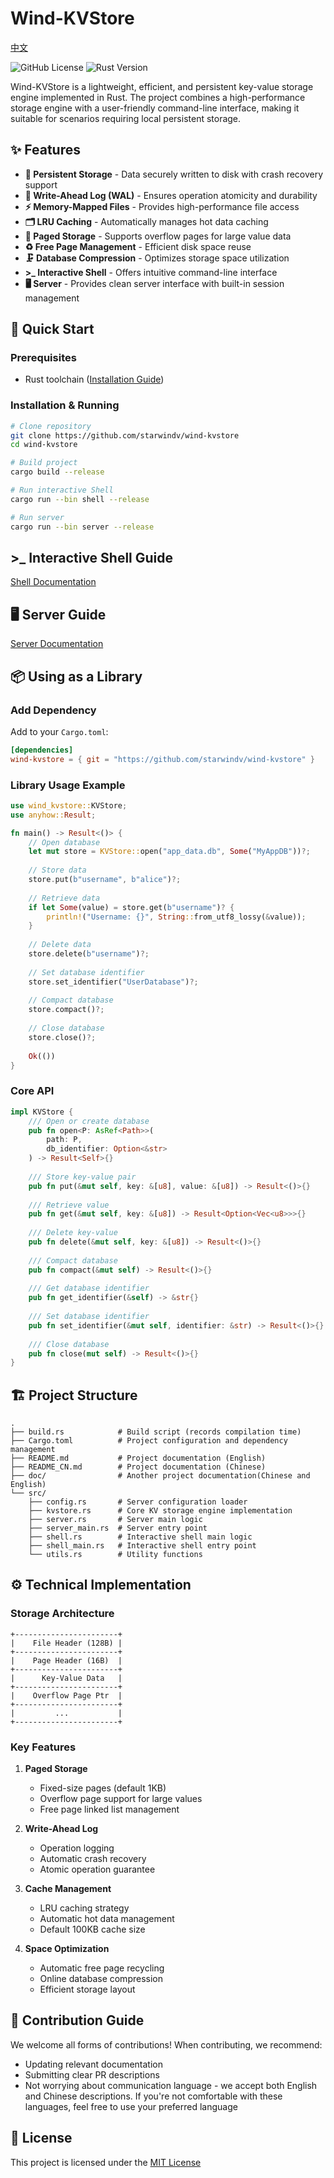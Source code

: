 # Wind-KVStore

[中文](https://github.com/StarWindv/Wind-KVStore/blob/main/README_CN.md)

![GitHub License](https://img.shields.io/badge/license-MIT-blue.svg)
![Rust Version](https://img.shields.io/badge/rust-1.85%2B-orange)

Wind-KVStore is a lightweight, efficient, and persistent key-value storage engine implemented in Rust. The project combines a high-performance storage engine with a user-friendly command-line interface, making it suitable for scenarios requiring local persistent storage.

## ✨ Features

- **📁 Persistent Storage** - Data securely written to disk with crash recovery support
- **📝 Write-Ahead Log (WAL)** - Ensures operation atomicity and durability
- **⚡ Memory-Mapped Files** - Provides high-performance file access
- **🗂️ LRU Caching** - Automatically manages hot data caching
- **🔢 Paged Storage** - Supports overflow pages for large value data
- **♻️ Free Page Management** - Efficient disk space reuse
- **🗜️ Database Compression** - Optimizes storage space utilization
- **>_ Interactive Shell** - Offers intuitive command-line interface
- **🖥️ Server** - Provides clean server interface with built-in session management

## 🚀 Quick Start

### Prerequisites

- Rust toolchain ([Installation Guide](https://www.rust-lang.org/tools/install))

### Installation & Running

```bash
# Clone repository
git clone https://github.com/starwindv/wind-kvstore
cd wind-kvstore

# Build project
cargo build --release

# Run interactive Shell
cargo run --bin shell --release

# Run server
cargo run --bin server --release
```

## \>_ Interactive Shell Guide
[Shell Documentation](https://github.com/StarWindv/Wind-KVStore/blob/main/doc/readme_shell.md)

## 🖥️ Server Guide
[Server Documentation](https://github.com/starwindv/wind-kvstore/blob/main/doc/readme_server.md)

## 📦 Using as a Library

### Add Dependency

Add to your `Cargo.toml`:

```toml
[dependencies]
wind-kvstore = { git = "https://github.com/starwindv/wind-kvstore" }
```

### Library Usage Example

```rust
use wind_kvstore::KVStore;
use anyhow::Result;

fn main() -> Result<()> {
    // Open database
    let mut store = KVStore::open("app_data.db", Some("MyAppDB"))?;
    
    // Store data
    store.put(b"username", b"alice")?;
    
    // Retrieve data
    if let Some(value) = store.get(b"username")? {
        println!("Username: {}", String::from_utf8_lossy(&value));
    }
    
    // Delete data
    store.delete(b"username")?;
    
    // Set database identifier
    store.set_identifier("UserDatabase")?;
    
    // Compact database
    store.compact()?;
    
    // Close database
    store.close()?;
    
    Ok(())
}
```

### Core API

```rust
impl KVStore {
    /// Open or create database
    pub fn open<P: AsRef<Path>>(
        path: P, 
        db_identifier: Option<&str>
    ) -> Result<Self>{}
    
    /// Store key-value pair
    pub fn put(&mut self, key: &[u8], value: &[u8]) -> Result<()>{}
    
    /// Retrieve value
    pub fn get(&mut self, key: &[u8]) -> Result<Option<Vec<u8>>>{}
    
    /// Delete key-value
    pub fn delete(&mut self, key: &[u8]) -> Result<()>{}
    
    /// Compact database
    pub fn compact(&mut self) -> Result<()>{}
    
    /// Get database identifier
    pub fn get_identifier(&self) -> &str{}
    
    /// Set database identifier
    pub fn set_identifier(&mut self, identifier: &str) -> Result<()>{}
    
    /// Close database
    pub fn close(mut self) -> Result<()>{}
}
```

## 🏗️ Project Structure

```plaintext
.
├── build.rs            # Build script (records compilation time)
├── Cargo.toml          # Project configuration and dependency management
├── README.md           # Project documentation (English)
├── README_CN.md        # Project documentation (Chinese)
├── doc/                # Another project documentation(Chinese and English)
└── src/
    ├── config.rs       # Server configuration loader
    ├── kvstore.rs      # Core KV storage engine implementation
    ├── server.rs       # Server main logic
    ├── server_main.rs  # Server entry point
    ├── shell.rs        # Interactive shell main logic
    ├── shell_main.rs   # Interactive shell entry point
    └── utils.rs        # Utility functions
```

## ⚙️ Technical Implementation

### Storage Architecture
```
+-----------------------+
|    File Header (128B) |
+-----------------------+
|    Page Header (16B)  |
+-----------------------+
|      Key-Value Data   |
+-----------------------+
|    Overflow Page Ptr  |
+-----------------------+
|         ...           |
+-----------------------+
```

### Key Features

1. **Paged Storage**
    - Fixed-size pages (default 1KB)
    - Overflow page support for large values
    - Free page linked list management

2. **Write-Ahead Log**
    - Operation logging
    - Automatic crash recovery
    - Atomic operation guarantee

3. **Cache Management**
    - LRU caching strategy
    - Automatic hot data management
    - Default 100KB cache size

4. **Space Optimization**
    - Automatic free page recycling
    - Online database compression
    - Efficient storage layout

## 🤝 Contribution Guide

We welcome all forms of contributions!
When contributing, we recommend:
- Updating relevant documentation
- Submitting clear PR descriptions
- Not worrying about communication language - we accept both English and Chinese descriptions. If you're not comfortable with these languages, feel free to use your preferred language

## 📜 License

This project is licensed under the [MIT License](https://github.com/StarWindv/Wind-KVStore/LICENSE)

